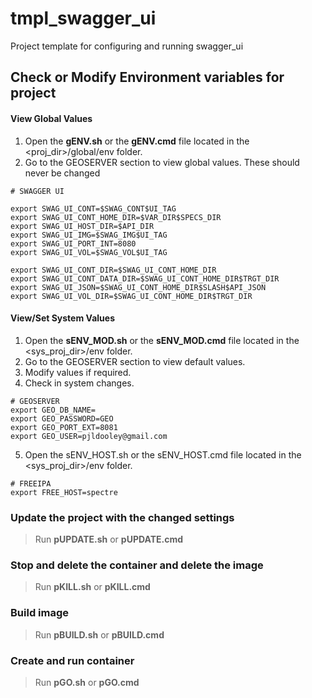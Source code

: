# tmpl_swagger_ui

Project template for configuring and running swagger_ui

## Check or Modify Environment variables for project

#### View Global Values
1. Open the **gENV.sh** or the **gENV.cmd** file located in the <proj_dir>/global/env folder.
2. Go to the GEOSERVER section to view global values.  These should never be changed
```
# SWAGGER UI

export SWAG_UI_CONT=$SWAG_CONT$UI_TAG
export SWAG_UI_CONT_HOME_DIR=$VAR_DIR$SPECS_DIR
export SWAG_UI_HOST_DIR=$API_DIR
export SWAG_UI_IMG=$SWAG_IMG$UI_TAG
export SWAG_UI_PORT_INT=8080
export SWAG_UI_VOL=$SWAG_VOL$UI_TAG

export SWAG_UI_CONT_DIR=$SWAG_UI_CONT_HOME_DIR
export SWAG_UI_CONT_DATA_DIR=$SWAG_UI_CONT_HOME_DIR$TRGT_DIR
export SWAG_UI_JSON=$SWAG_UI_CONT_HOME_DIR$SLASH$API_JSON
export SWAG_UI_VOL_DIR=$SWAG_UI_CONT_HOME_DIR$TRGT_DIR
```

#### View/Set System Values
1. Open the **sENV_MOD.sh** or the **sENV_MOD.cmd** file located in the <sys_proj_dir>/env folder.
2. Go to the GEOSERVER section to view default values.
3. Modify values if required.
4. Check in system changes.
```
# GEOSERVER
export GEO_DB_NAME=
export GEO_PASSWORD=GEO
export GEO_PORT_EXT=8081
export GEO_USER=pjldooley@gmail.com

```

5. Open the sENV_HOST.sh or the sENV_HOST.cmd file located in the <sys_proj_dir>/env folder.
```
# FREEIPA
export FREE_HOST=spectre
```
### Update the project with the changed settings
> Run **pUPDATE.sh** or **pUPDATE.cmd**

### Stop and delete the container and delete the image
> Run **pKILL.sh** or **pKILL.cmd**

### Build image
> Run **pBUILD.sh** or **pBUILD.cmd**

### Create and run container
> Run **pGO.sh** or **pGO.cmd** 
